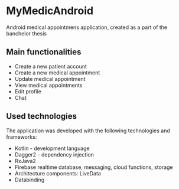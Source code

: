 # MyMedicAndroid

Android medical appointmens application, created as a part of the banchelor thesis

## Main functionalities
* Create a new patient account
* Create a new medical appointment
* Update medical appointment
* View medical appointments
* Edit profile
* Chat

## Used technologies

The application was developed with the following technologies and frameworks:
* Kotlin - development language
* Dagger2 - dependency injection
* RxJava2
* Firebase realtime database, messaging, cloud functions, storage
* Architecture components: LiveData
* Databinding

